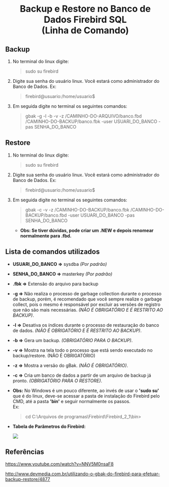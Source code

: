 
<h1 align="center">Backup e Restore no Banco de Dados Firebird SQL <br />(Linha de Comando)</h1>

## Backup

1. No terminal do linux digite:

	> sudo su firebird

2. Digite sua senha do usuário linux. Você estará como administrador do Banco de Dados. 
Ex: 

	> firebird@usuario:/home/usuario$

3. Em seguida digite no terminal os seguintes comandos:

	> gbak -g -l -b -v -z /CAMINHO-DO-ARQUIVO/banco.fbd /CAMINHO-DO-BACKUP/banco.fbk -user USUARI_DO_BANCO -pas SENHA_DO_BANCO

## Restore

1. No terminal do linux digite:

	> sudo su firebird

2. Digite sua senha do usuário linux. Você estará como administrador do Banco de Dados. 
Ex:

	> firebird@usuario:/home/usuario$

3. Em seguida digite no terminal os seguintes comandos:

	> gbak -c -v -z /CAMINHO-DO-BACKUP/banco.fbk /CAMINHO-DO-BACKUP/banco.fbd -user USUARI_DO_BANCO -pas SENHA_DO_BANCO

	- **Obs: Se tiver dúvidas, pode criar um .NEW e depois renomear normalmente para .fbd.**

## Lista de comandos utilizados

- **USUARI_DO_BANCO =>** sysdba *(Por padrão)*

- **SENHA_DO_BANCO =>** masterkey *(Por padrão)*
	
- **.fbk =>** Extensão do arquivo para backup

- **-g =>** Não realiza o processo de garbage collection durante o processo de backup, porém, é recomendado que você sempre realize o garbage collect, pois o mesmo é responsável por excluir as versões de registro que não são mais necessárias. *(NÃO É OBRIGATÓRIO E É RESTRITO AO BACKUP)*.

- **-l =>** Desativa os índices durante o processo de restauração do banco de dados. *(NÃO É OBRIGATÓRIO E É RESTRITO AO BACKUP)*.

- **-b =>** Gera um backup. *(OBRIGATÓRIO PARA O BACKUP)*.

- **-v =>** Mostra na tela todo o processo que está sendo executado no backup/restore. (NÃO É OBRIGATÓRIO)

- **-z =>** Mostra a versão do gBak. *(NÃO É OBRIGATÓRIO)*.

- **-c =>** Cria um banco de dados a partir de um arquivo de backup já pronto. *(OBRIGATÓRIO PARA O RESTORE)*.

- **Obs:** No Windows é um pouco diferente, ao invés de usar o **'sudo su'** que é do linux, deve-se acessar a pasta de instalação do Firebird pelo CMD, até a pasta **'bin'** e seguir normalmente os passos. 	
Ex: 
	> cd C:\Arquivos de programas\Firebird\Firebird_2_1\bin>

- **Tabela de Parâmetros do Firebird:** </bd>

  ![](https://github.com/CristianAmbrosi/tutoriais/blob/master/images/Tabela_Par%C3%A2metros_Firebird.png)

## Referências
	
<https://www.youtube.com/watch?v=NNV5M0nsaF8>

<http://www.devmedia.com.br/utilizando-o-gbak-do-firebird-para-efetuar-backup-restore/4877>
